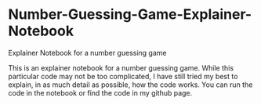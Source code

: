 # Number-Guessing-Game-Explainer-Notebook
 Explainer Notebook for a number guessing game

This is an explainer notebook for a number guessing game. While this particular code may not be too complicated, I have still tried my best to explain, in as much detail as possible, how the code works. You can run the code in the notebook or find the code in my github page. 